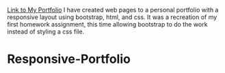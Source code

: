 [Link to My Portfolio](https://16sfisher.github.io/Responsive-Portfolio/)
I have created web pages to a personal portfolio with a responsive layout using bootstrap, html, and css. It was a recreation of my first homework assignment, this time allowing bootstrap to do the work instead of styling a css file.
# Responsive-Portfolio